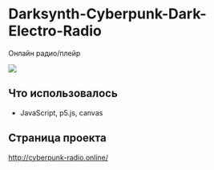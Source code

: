 # Darksynth-Cyberpunk-Dark-Electro-Radio

Онлайн радио/плейр

![](https://github.com/quantumVector/Darksynth-Cyberpunk-Dark-Electro-Radio/blob/master/img/exemple.gif)

## Что использовалось

- JavaScript, p5.js, canvas

## Страница проекта

http://cyberpunk-radio.online/
